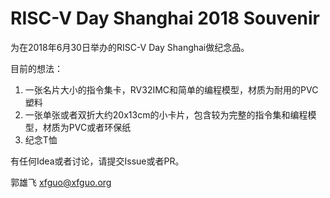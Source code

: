 # RISC-V Day Shanghai 2018 Souvenir

为在2018年6月30日举办的RISC-V Day Shanghai做纪念品。

目前的想法：

1. 一张名片大小的指令集卡，RV32IMC和简单的编程模型，材质为耐用的PVC塑料
2. 一张单张或者双折大约20x13cm的小卡片，包含较为完整的指令集和编程模型，材质为PVC或者环保纸
3. 纪念T恤

有任何Idea或者讨论，请提交Issue或者PR。

郭雄飞 <xfguo@xfguo.org>
